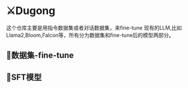 # ⚔Dugong


这个仓库主要是用指令数据集或者对话数据集，来fine-tune 现有的LLM,比如Llama2,Bloom,Falcon等，所有分为数据集和fine-tune后的模型两部分。

## 🏡数据集-fine-tune

## 🎡SFT模型
